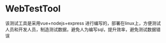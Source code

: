 # WebTestTool
该测试工具是采用vue+nodejs+express 进行编写的，部署在linux上，方便测试人员和开发人员，制造测试数据，避免人为编写sql，提升效率，避免测试数据错误
